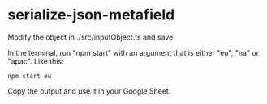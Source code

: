 # serialize-json-metafield

Modify the object in ./src/inputObject.ts and save.

In the terminal, run "npm start" with an argument that is either "eu", "na" or "apac". Like this:

```
npm start eu
```

Copy the output and use it in your Google Sheet.
